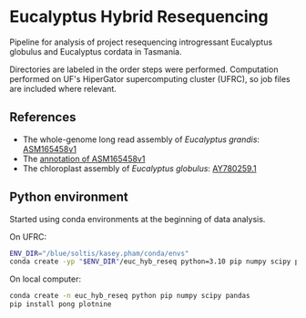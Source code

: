 # Eucalyptus Hybrid Resequencing
Pipeline for analysis of project resequencing introgressant Eucalyptus globulus and Eucalyptus cordata in Tasmania.

Directories are labeled in the order steps were performed. Computation performed on UF's HiperGator supercomputing cluster (UFRC), so job files are included where relevant.

## References
* The whole-genome long read assembly of _Eucalyptus grandis_: [ASM165458v1](https://www.ncbi.nlm.nih.gov/assembly/GCF_016545825.1/)
* The [annotation of ASM165458v1](https://www.ncbi.nlm.nih.gov/genome/annotation_euk/Eucalyptus_grandis/102/)
* The chloroplast assembly of _Eucalyptus globulus_: [AY780259.1](https://www.ncbi.nlm.nih.gov/nuccore/AY780259.1/)

## Python environment
Started using conda environments at the beginning of data analysis. 

On UFRC:
```bash
ENV_DIR="/blue/soltis/kasey.pham/conda/envs"
conda create -yp "$ENV_DIR"/euc_hyb_reseq python=3.10 pip numpy scipy pandas plotnine
```

On local computer:
```bash
conda create -n euc_hyb_reseq python pip numpy scipy pandas
pip install pong plotnine
```